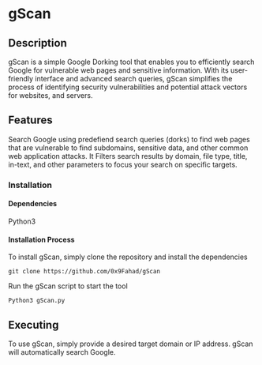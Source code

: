 # gScan
## Description
gScan is a simple Google Dorking tool that enables you to efficiently search Google for vulnerable web pages and sensitive information. With its user-friendly interface and advanced search queries, gScan simplifies the process of identifying security vulnerabilities and potential attack vectors for websites, and servers.

## Features
Search Google using predefiend search queries (dorks) to find web pages that are vulnerable to find subdomains, sensitive data, and other common web application attacks.
It Filters search results by domain, file type, title, in-text, and other parameters to focus your search on specific targets.

### Installation
#### Dependencies
Python3

#### Installation Process
To install gScan, simply clone the repository and install the dependencies

```
git clone https://github.com/0x9Fahad/gScan
```
Run the gScan script to start the tool 
```
Python3 gScan.py
```

## Executing
To use gScan, simply provide a desired target domain or IP address. gScan will automatically search Google. 


